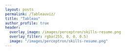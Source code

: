 ```yaml
---
layout: posts
permalink: /Tableauviz/
title: "Tableau"
author_profile: true
header:
  overlay_image: /images/perceptron/skills-resume.png
  overlay_filter: rgba(255, 0, 0, 0.5)
  image: "/images/perceptron/skills-resume.png"
---
```


